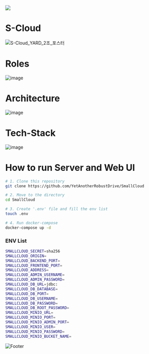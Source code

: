 <img src="https://capsule-render.vercel.app/api?type=waving&color=auto&height=200&section=header&text=S-Cloud&fontSize=90" />

# S-Cloud
![S-Cloud_YARD_2조_포스터](https://github.com/YetAnotherRobustDrive/SmallCloud/assets/69972996/b38bc6c7-22e7-494c-bf21-929e44541c06)

# Roles
![image](https://github.com/YetAnotherRobustDrive/SmallCloud/assets/69972996/ce31b334-11b2-4781-a6ef-66c6f41a4743)

# Architecture
![image](https://github.com/YetAnotherRobustDrive/SmallCloud/assets/69972996/ce4685a1-8568-4900-872d-a77d5ce0cc46)

# Tech-Stack
![image](https://github.com/YetAnotherRobustDrive/SmallCloud/assets/69972996/787d4bda-e7f2-431e-9b79-4ec4331935b3)

# How to run Server and Web UI
```bash
# 1. Clone this repository
git clone https://github.com/YetAnotherRobustDrive/SmallCloud

# 2. Move to the directory
cd SmallCloud

# 3. Create '.env' file and fill the env list
touch .env 

# 4. Run docker-compose
docker-compose up -d
```

### ENV List
```bash
SMALLCLOUD_SECRET=sha256
SMALLCLOUD_ORIGIN=
SMALLCLOUD_BACKEND_PORT=
SMALLCLOUD_FRONTEND_PORT=
SMALLCLOUD_ADDRESS=
SMALLCLOUD_ADMIN_USERNAME=
SMALLCLOUD_ADMIN_PASSWORD=
SMALLCLOUD_DB_URL=jdbc:
SMALLCLOUD_DB_DATABASE=
SMALLCLOUD_DB_PORT=
SMALLCLOUD_DB_USERNAME=
SMALLCLOUD_DB_PASSWORD=
SMALLCLOUD_DB_ROOT_PASSWORD=
SMALLCLOUD_MINIO_URL=
SMALLCLOUD_MINIO_PORT=
SMALLCLOUD_MINIO_ADMIN_PORT=
SMALLCLOUD_MINIO_USER=
SMALLCLOUD_MINIO_PASSWORD=
SMALLCLOUD_MINIO_BUCKET_NAME=
```
![Footer](https://capsule-render.vercel.app/api?type=waving&color=auto&height=200&section=footer)
